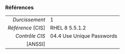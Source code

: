 ### Références

|                 |    |
|----------------:|:---|
|   *Durcissement*| 1 |
|*Référence* [CIS]| RHEL 8 5.5.1.2 |
|   *Contrôle CIS*| 04.4 Use Unique Passwords |
|          [ANSSI]|  |
